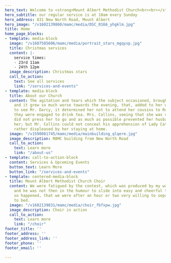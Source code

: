 ```yaml
---
hero_text: Welcome to <strong>Mount Albert Methodist Church<br><br></strong>
hero_subtitle: our regular service is at 10am every Sunday
hero_address: 831 New North Road, Mount Albert
hero_image: "/v1602139860/mamc/media/DSC_0166_yhgklm.jpg"
title: Home
home_page_blocks:
- template: media-block
  image: "/v1607585606/mamc/media/portrait_stars_mgqysp.jpg"
  title: Christmas services
  content: |-
    service times:
    - 23rd 11am
    - 24th 12pm
  image_description: Christmas stars
  call_to_action:
    text: See all services
    link: "/services-and-events"
- template: media-block
  title: About our Church
  content: The agitation and tears which the subject occasioned, brought on a headache;
    and it grew so much worse towards the evening, that, added to her unwillingness
    to see Mr. Darcy, it determined her not to attend her cousins to Rosings, where
    they were engaged to drink tea. Mrs. Collins, seeing that she was really unwell,
    did not press her to go and as much as possible prevented her husband from pressing
    her; but Mr. Collins could not conceal his apprehension of Lady Catherine’s being
    rather displeased by her staying at home.
  image: "/v1598081745/mamc/media/mainbuilding_qlqere.jpg"
  image_description: MAMC building from New North Road
  call_to_action:
    text: Learn more
    link: "/about-us"
- template: call-to-action-block
  content: Services & Upcoming Events
  button_text: Learn More
  button_link: "/services-and-events"
- template: centered-media-block
  title: Mount Albert Methodist Church Choir
  content: We were fatigued by the contest, which was produced by my want of caution;
    and he was not then in the humour to slide into easy and cheerful talk. It therefore
    so happened, that we were after an hour or two very willing to separate and go
    to bed.
  image: "/v1602139831/mamc/media/choir_fbfxpw.jpg"
  image_description: Choir in action
  call_to_action:
    text: Learn more
    link: "/choir"
footer_title: ''
footer_address: ''
footer_address_link: ''
footer_phone: ''
footer_email: ''

---
```

